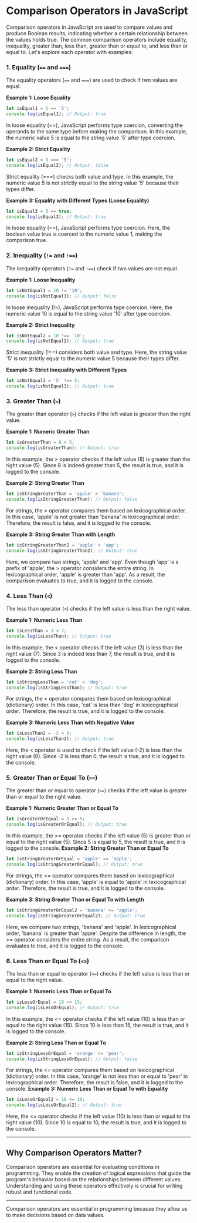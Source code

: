# Comparison Operators in JavaScript

Comparison operators in JavaScript are used to compare values and produce Boolean results, indicating whether a certain relationship between the values holds true. The common comparison operators include equality, inequality, greater than, less than, greater than or equal to, and less than or equal to. Let's explore each operator with examples:

### 1. Equality (`==` and `===`)

The equality operators (`==` and `===`) are used to check if two values are equal.

**Example 1: Loose Equality**
```javascript
let isEqual1 = 5 == '5';
console.log(isEqual1); // Output: true
```
In loose equality (==), JavaScript performs type coercion, converting the operands to the same type before making the comparison. In this example, the numeric value 5 is equal to the string value '5' after type coercion.

**Example 2: Strict Equality**
```javascript
let isEqual2 = 5 === '5';
console.log(isEqual2); // Output: false
```
Strict equality (===) checks both value and type. In this example, the numeric value 5 is not strictly equal to the string value '5' because their types differ.

**Example 3: Equality with Different Types (Loose Equality)**
```javascript
let isEqual3 = 5 == true;
console.log(isEqual3); // Output: true
```
In loose equality (==), JavaScript performs type coercion. Here, the boolean value true is coerced to the numeric value 1, making the comparison true.


### 2. Inequality (`!=` and `!==`)

The inequality operators (`!=` and `!==`) check if two values are not equal.

**Example 1: Loose Inequality**
```javascript
let isNotEqual1 = 10 != '10';
console.log(isNotEqual1); // Output: false
```
In loose inequality (!=), JavaScript performs type coercion. Here, the numeric value 10 is equal to the string value '10' after type coercion.

**Example 2: Strict Inequality**
```javascript
let isNotEqual2 = 10 !== '10';
console.log(isNotEqual2); // Output: true
```
Strict inequality (!==) considers both value and type. Here, the string value '5' is not strictly equal to the numeric value 5 because their types differ.

**Example 3: Strict Inequality with Different Types**
```javascript
let isNotEqual3 = '5' !== 5;
console.log(isNotEqual3); // Output: true
```


### 3. Greater Than (`>`)

The greater than operator (`>`) checks if the left value is greater than the right value.

**Example 1: Numeric Greater Than**
```javascript
let isGreaterThan = 8 > 5;
console.log(isGreaterThan); // Output: true
```
In this example, the > operator checks if the left value (8) is greater than the right value (5). Since 8 is indeed greater than 5, the result is true, and it is logged to the console.

**Example 2: String Greater Than**
```javascript
let isStringGreaterThan = 'apple' > 'banana';
console.log(isStringGreaterThan); // Output: false
```
For strings, the > operator compares them based on lexicographical  order. In this case, 'apple' is not greater than 'banana' in lexicographical order. Therefore, the result is false, and it is logged to the console.



**Example 3: String Greater Than with Length**
```javascript
let isStringGreaterThan2 = 'apple' > 'app';
console.log(isStringGreaterThan2); // Output: true
```
Here, we compare two strings, 'apple' and 'app'. Even though 'app' is a prefix of 'apple', the > operator considers the entire string. In lexicographical order, 'apple' is greater than 'app'. As a result, the comparison evaluates to true, and it is logged to the console.

### 4. Less Than (`<`)

The less than operator (`<`) checks if the left value is less than the right value.

**Example 1: Numeric Less Than**
```javascript
let isLessThan = 3 < 7;
console.log(isLessThan); // Output: true
```
In this example, the < operator checks if the left value (3) is less than the right value (7). Since 3 is indeed less than 7, the result is true, and it is logged to the console.

**Example 2: String Less Than**
```javascript
let isStringLessThan = 'cat' < 'dog';
console.log(isStringLessThan); // Output: true
```
For strings, the < operator compares them based on lexicographical (dictionary) order. In this case, 'cat' is less than 'dog' in lexicographical order. Therefore, the result is true, and it is logged to the console.

**Example 3: Numeric Less Than with Negative Value**
```javascript
let isLessThan2 = -2 < 0;
console.log(isLessThan2); // Output: true
```
Here, the < operator is used to check if the left value (-2) is less than the right value (0). Since -2 is less than 0, the result is true, and it is logged to the console.



### 5. Greater Than or Equal To (`>=`)

The greater than or equal to operator (`>=`) checks if the left value is greater than or equal to the right value.

**Example 1: Numeric Greater Than or Equal To**
```javascript
let isGreaterOrEqual = 5 >= 5;
console.log(isGreaterOrEqual); // Output: true
```
In this example, the >= operator checks if the left value (5) is greater than or equal to the right value (5). Since 5 is equal to 5, the result is true, and it is logged to the console.
**Example 2: String Greater Than or Equal To**
```javascript
let isStringGreaterOrEqual = 'apple' >= 'apple';
console.log(isStringGreaterOrEqual); // Output: true
```
For strings, the >= operator compares them based on lexicographical (dictionary) order. In this case, 'apple' is equal to 'apple' in lexicographical order. Therefore, the result is true, and it is logged to the console.

**Example 3: String Greater Than or Equal To with Length**
```javascript
let isStringGreaterOrEqual2 = 'banana' >= 'apple';
console.log(isStringGreaterOrEqual2); // Output: true
```
Here, we compare two strings, 'banana' and 'apple'. In lexicographical order, 'banana' is greater than 'apple'. Despite the difference in length, the >= operator considers the entire string. As a result, the comparison evaluates to true, and it is logged to the console.
### 6. Less Than or Equal To (`<=`)

The less than or equal to operator (`<=`) checks if the left value is less than or equal to the right value.

**Example 1: Numeric Less Than or Equal To**
```javascript
let isLessOrEqual = 10 <= 15;
console.log(isLessOrEqual); // Output: true
```
In this example, the <= operator checks if the left value (10) is less than or equal to the right value (15). Since 10 is less than 15, the result is true, and it is logged to the console.

**Example 2: String Less Than or Equal To**
```javascript
let isStringLessOrEqual = 'orange' <= 'pear';
console.log(isStringLessOrEqual); // Output: false
```

For strings, the <= operator compares them based on lexicographical (dictionary) order. In this case, 'orange' is not less than or equal to 'pear' in lexicographical order. Therefore, the result is false, and it is logged to the console.
**Example 3: Numeric Less Than or Equal To with Equality**
```javascript
let isLessOrEqual2 = 10 <= 10;
console.log(isLessOrEqual2); // Output: true
```
Here, the <= operator checks if the left value (10) is less than or equal to the right value (10). Since 10 is equal to 10, the result is true, and it is logged to the console.

---

## Why Comparison Operators Matter?

Comparison operators are essential for evaluating conditions in programming. They enable the creation of logical expressions that guide the program's behavior based on the relationships between different values. Understanding and using these operators effectively is crucial for writing robust and functional code.

---
Comparison operators are essential in programming because they allow us to make decisions based on data values.